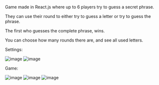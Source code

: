 Game made in React.js where up to 6 players try to guess a secret phrase.   

They can use their round to either try to guess a letter or try to guess the phrase.   

The first who guesses the complete phrase, wins.   

You can choose how many rounds there are, and see all used letters.   


Settings:   

![image](https://github.com/borsadavid/React.js-Wheel-Of-Fortune-Game/assets/117517496/bd64ecde-d967-412c-b9af-5b33a26ab3a4)
![image](https://github.com/borsadavid/React.js-Wheel-Of-Fortune-Game/assets/117517496/c7025bee-6610-4908-81eb-87814da8e75f)

Game:   

![image](https://github.com/borsadavid/React.js-Wheel-Of-Fortune-Game/assets/117517496/177bae4b-0042-4948-a8d4-18ad36871dd4)
![image](https://github.com/borsadavid/React.js-Wheel-Of-Fortune-Game/assets/117517496/62da0c80-214f-45a2-a109-c1bfcdb918d0)
![image](https://github.com/borsadavid/React.js-Wheel-Of-Fortune-Game/assets/117517496/ef6c639f-ea15-46c6-ac45-4acdd0e08b26)


